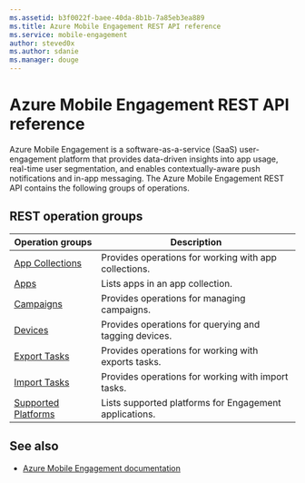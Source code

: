 ```yaml
---
ms.assetid: b3f0022f-baee-40da-8b1b-7a85eb3ea889
ms.title: Azure Mobile Engagement REST API reference
ms.service: mobile-engagement
author: steved0x
ms.author: sdanie
ms.manager: douge
---
```


# Azure Mobile Engagement REST API reference

Azure Mobile Engagement is a software-as-a-service (SaaS) user-engagement platform that provides data-driven insights into app usage, real-time user segmentation, and enables contextually-aware push notifications and in-app messaging. The Azure Mobile Engagement REST API contains the following groups of operations.



## REST operation groups

| Operation groups                                                           | Description                                            |
|----------------------------------------------------------------------------|--------------------------------------------------------|
| [App Collections](~/docs-ref-autogen/mobile-engagement/appcollections.json)         | Provides operations for working with app collections.  |
| [Apps](~/docs-ref-autogen/mobile-engagement/apps.json)                              | Lists apps in an app collection.                       |
| [Campaigns](~/docs-ref-autogen/mobile-engagement/campaigns.json)                    | Provides operations for managing campaigns.            |
| [Devices](~/docs-ref-autogen/mobile-engagement/devices.json)                        | Provides operations for querying and tagging devices.  |
| [Export Tasks](~/docs-ref-autogen/mobile-engagement/exporttasks.json)               | Provides operations for working with exports tasks.    |
| [Import Tasks](~/docs-ref-autogen/mobile-engagement/importtasks.json)               | Provides operations for working with import tasks.     |
| [Supported Platforms](~/docs-ref-autogen/mobile-engagement/supportedplatforms.json) | Lists supported platforms for Engagement applications. |


## See also

- [Azure Mobile Engagement documentation](https://review.docs.microsoft.com/azure/mobile-engagement/)
